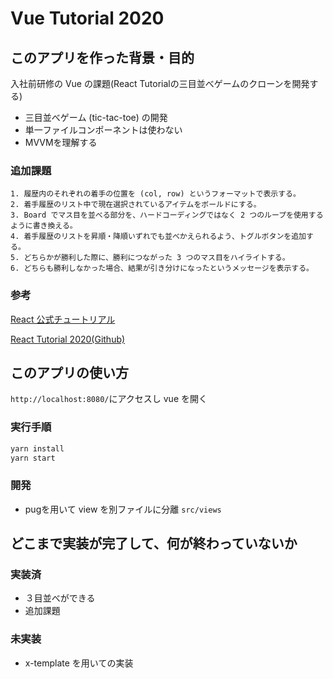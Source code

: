 # Vue Tutorial 2020

## このアプリを作った背景・目的
入社前研修の Vue の課題(React Tutorialの三目並べゲームのクローンを開発する)
- 三目並べゲーム (tic-tac-toe) の開発
- 単一ファイルコンポーネントは使わない
- MVVMを理解する

### 追加課題
```
1. 履歴内のそれぞれの着手の位置を (col, row) というフォーマットで表示する。
2. 着手履歴のリスト中で現在選択されているアイテムをボールドにする。
3. Board でマス目を並べる部分を、ハードコーディングではなく 2 つのループを使用するように書き換える。
4. 着手履歴のリストを昇順・降順いずれでも並べかえられるよう、トグルボタンを追加する。
5. どちらかが勝利した際に、勝利につながった 3 つのマス目をハイライトする。
6. どちらも勝利しなかった場合、結果が引き分けになったというメッセージを表示する。
```

### 参考
[React 公式チュートリアル](https://ja.reactjs.org/tutorial/tutorial.html#setup-option-2-local-development-environment)

[React Tutorial 2020(Github)](https://github.com/interfirm/react-tutorial-2020)

## このアプリの使い方
`http://localhost:8080/`にアクセスし vue を開く

### 実行手順
```sh
yarn install
yarn start
```

### 開発
- pugを用いて view を別ファイルに分離 `src/views`

## どこまで実装が完了して、何が終わっていないか

### 実装済
- ３目並べができる
- 追加課題

### 未実装
- x-template を用いての実装